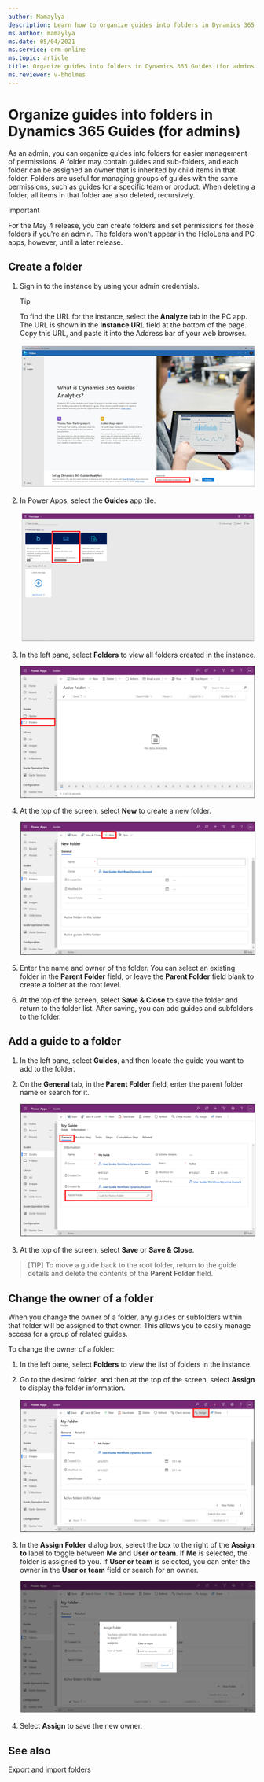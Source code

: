 ```yaml
---
author: Mamaylya
description: Learn how to organize guides into folders in Dynamics 365 Guides if you're an admin
ms.author: mamaylya
ms.date: 05/04/2021
ms.service: crm-online
ms.topic: article
title: Organize guides into folders in Dynamics 365 Guides (for admins only)
ms.reviewer: v-bholmes
---
```


# Organize guides into folders in Dynamics 365 Guides (for admins)

As an admin, you can organize guides into folders for easier management of permissions. A folder may contain guides and sub-folders, and each folder can be assigned an owner that is inherited by child items in that folder. Folders are useful for managing groups of guides with the same permissions, such as guides for a specific team or product. When deleting a folder, all items in that folder are also deleted, recursively.

> [!IMPORTANT]
> For the May 4 release, you can create folders and set permissions for those folders if you're an admin. The folders won't appear in the HoloLens and PC apps, however, until a later release.

## Create a folder

1. Sign in to the instance by using your admin credentials.

    > [!TIP]
    > To find the URL for the instance, select the **Analyze** tab in the PC app. The URL is shown in the **Instance URL** field at the bottom of the page. Copy this URL, and paste it into the Address bar of your web browser.
    >
    > ![Instance URL field](media/instance-url.PNG "Instance URL field")

2. In Power Apps, select the **Guides** app tile.

    ![Guides app tile](media/guides-app-tile.PNG "Guides app tile")
    
3.	In the left pane, select **Folders** to view all folders created in the instance.

    ![Folders command highlighted in left pane](media/folders-command.PNG "Folders command highlighted in left pane")

4.	At the top of the screen, select **New** to create a new folder.

    ![New command highlighted at top of Power Apps screen](media/folders-new.PNG "New command highlighted at top of Power Apps screen") 

5.	Enter the name and owner of the folder. You can select an existing folder in the **Parent Folder** field, or leave the **Parent Folder** field blank to create a folder at the root level.

6.	At the top of the screen, select **Save & Close** to save the folder and return to the folder list. After saving, you can add guides and subfolders to the folder.

## Add a guide to a folder

1.	In the left pane, select **Guides**, and then locate the guide you want to add to the folder.    

2.	On the **General** tab, in the **Parent Folder** field, enter the parent folder name or search for it.

    ![General tab and Parent Folder field highlighted](media/folders-general-tab.PNG "General tab and Parent Folder field highlighted")

3.	At the top of the screen, select **Save** or **Save & Close**.

> [TIP]
> To move a guide back to the root folder, return to the guide details and delete the contents of the **Parent Folder** field.

## Change the owner of a folder

When you change the owner of a folder, any guides or subfolders within that folder will be assigned to that owner. This allows you to easily manage access for a group of related guides.

To change the owner of a folder:

1.	In the left pane, select **Folders** to view the list of folders in the instance.

2.	Go to the desired folder, and then at the top of the screen, select **Assign** to display the folder information.

    ![Assign command highlighted at top of screen](media/folders-assign.PNG "Assign command highlighted at top of screen")

3.	In the **Assign Folder** dialog box, select the box to the right of the **Assign to** label to toggle between **Me** and **User or team**. If **Me** is selected, the folder is assigned to you. If **User or team** is selected, you can enter the owner in the **User or team** field or search for an owner.

    ![Assign Folder dialog box](media/folders-assign-to.PNG "Assign Folder dialog box")

4.	Select **Assign** to save the new owner. 

## See also

[Export and import folders](admin-export-import-folders.md)
